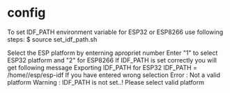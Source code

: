 # config
To set IDF_PATH environment variable for ESP32 or ESP8266 use following steps:
$ source set_idf_path.sh

Select the ESP platform by enterning apropriet number
Enter "1" to select ESP32 platform and "2" for ESP8266
If IDF_PATH is set correctly you will get following message
  Exporting IDF_PATH for ESP32
  IDF_PATH = /home/<username>/esp/esp-idf
If you have entered wrong selection
  Error : Not a valid platform
  Warning : IDF_PATH is not set..!
  Please select valid platform
